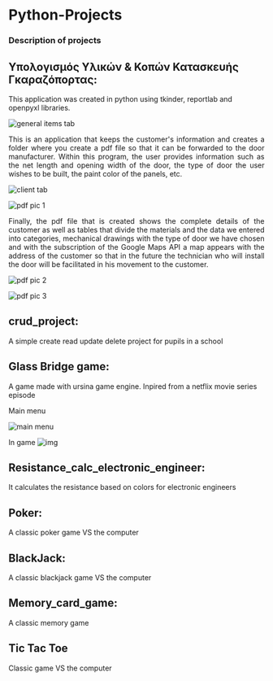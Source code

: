 # Python-Projects

### Description of projects

## Υπολογισμός Υλικών & Κοπών Κατασκευής Γκαραζόπορτας:
<p>This application was created in python using tkinder, reportlab and openpyxl libraries.<p/>

![general items tab](https://user-images.githubusercontent.com/37002036/225872642-d3d6365d-fb24-4b80-8369-d9b2ca2c2e2b.png)

<p align="justify">This is an application that keeps the customer's information and creates a folder where you create a pdf file so that it can be forwarded to the door manufacturer. Within this program, the user provides information such as the net length and opening width of the door, the type of door the user wishes to be built, the paint color of the panels, etc. <p/>

![client tab](https://user-images.githubusercontent.com/37002036/225872751-66b2f08a-c201-4349-99cf-787f29b3b1b2.png)

![pdf pic 1](https://user-images.githubusercontent.com/37002036/225872895-716a4fe4-bd3d-44b8-927e-5ddc8b881d43.png)

<p align="justify">Finally, the pdf file that is created shows the complete details of the customer as well as tables that divide the materials and the data we entered into categories, mechanical drawings with the type of door we have chosen and with the subscription of the Google Maps API a map appears with the address of the customer so that in the future the technician who will install the door will be facilitated in his movement to the customer.<p/>

![pdf pic 2](https://user-images.githubusercontent.com/37002036/225872954-811eb0e3-6106-4a52-8988-4f1c666df29b.png)

![pdf pic 3](https://user-images.githubusercontent.com/37002036/225872974-4a2383f5-0886-45f8-ad6c-f34dd920e082.png)

## crud_project:
A simple create read update delete project for pupils in a school

## Glass Bridge game:
A game made with ursina game engine. Inpired from a netflix movie series episode

Main menu

![main menu](https://user-images.githubusercontent.com/37002036/152234260-9b8a7cd1-f2c7-42a7-8ca6-b0e4a606e99a.png)

In game
![img](https://user-images.githubusercontent.com/37002036/152234168-d0b78060-d6e9-46d1-b280-2edb1f238610.png)


## Resistance_calc_electronic_engineer:
It calculates the resistance based on colors for electronic engineers

## Poker:
A classic poker game VS the computer

## BlackJack:
A classic blackjack game VS the computer

## Memory_card_game:
A classic memory game

## Tic Tac Toe
Classic game VS the computer 

